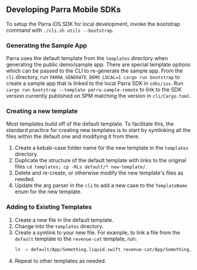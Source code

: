 ## Developing Parra Mobile SDKs

To setup the Parra iOS SDK for local development, invoke the bootstrap command with `./cli.sh utils --bootstrap`.

### Generating the Sample App

Parra uses the default template from the `templates` directory when generating the public demo/sample app. There are special template options which can be passed to the CLI to re-generate the sample app. From the `cli` directory, run `PARRA_GENERATE_DEMO_LOCAL=1 cargo run bootstrap` to create a sample app that is linked to the local Parra SDK in `sdks/ios`. Run `cargo run bootstrap --template parra-sample-remote` to link to the SDK version currently published on SPM matching the version in `cli/Cargo.toml`.

### Creating a new template

Most templates build off of the default template. To facilitate this, the standard practice for creating new templates is to start by symlinking all the files within the default one and modifying it from there.

1. Create a kebab-case folder name for the new template in the `templates` directory.
2. Duplicate the structure of the default template with links to the original files `cd templates; cp -RLs default/* new-template/`.
3. Delete and re-create, or otherwise modify the new template's files as needed.
4. Update the arg parser in the `cli` to add a new case to the `TemplateName` enum for the new template.

### Adding to Existing Templates

1. Create a new file in the default template.
2. Change into the `templates` directory.
3. Create a symlink to your new file. For example, to link a file from the `default` template to the `revenue-cat` template, run:
   ```bash
   ln -s default/App/Something.liquid.swift revenue-cat/App/Something.liquid.swift
   ```
4. Repeat to other templates as needed.
